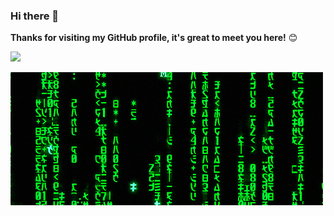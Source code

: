 ### Hi there 👋

**Thanks for visiting my GitHub profile, it's great to meet you here!** 😊

<img src="https://wakatime.com/share/@bfd9de4c-fbe1-43df-94a9-f231f4a43b48/b7985c48-0279-487d-8988-15b9b1cd5dab.png" />

<!--
![](https://raw.githubusercontent.com/lyyyuna/lyyyuna/master/CodeCogsEqn.png)
-->

![](https://raw.githubusercontent.com/lyyyuna/lyyyuna/master/matrix.gif)

<!--
**lyyyuna/lyyyuna** is a ✨ _special_ ✨ repository because its `README.md` (this file) appears on your GitHub profile.

Here are some ideas to get you started:

- 🔭 I’m currently working on ...
- 🌱 I’m currently learning ...
- 👯 I’m looking to collaborate on ...
- 🤔 I’m looking for help with ...
- 💬 Ask me about ...
- 📫 How to reach me: ...
- 😄 Pronouns: ...
- ⚡ Fun fact: ...
-->
